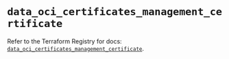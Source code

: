 # `data_oci_certificates_management_certificate`

Refer to the Terraform Registry for docs: [`data_oci_certificates_management_certificate`](https://registry.terraform.io/providers/oracle/oci/7.19.0/docs/data-sources/certificates_management_certificate).
